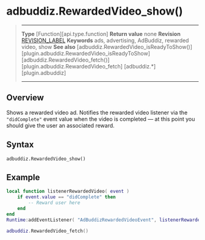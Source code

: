 # adbuddiz.RewardedVideo_show()

> --------------------- ------------------------------------------------------------------------------------------
> __Type__              [Function][api.type.function]
> __Return value__      none
> __Revision__          [REVISION_LABEL](REVISION_URL)
> __Keywords__          ads, advertising, AdBuddiz, rewarded video, show
> __See also__			[adbuddiz.RewardedVideo_isReadyToShow()][plugin.adbuddiz.RewardedVideo_isReadyToShow]
>						[adbuddiz.RewardedVideo_fetch()][plugin.adbuddiz.RewardedVideo_fetch]
>						[adbuddiz.*][plugin.adbuddiz]
> --------------------- ------------------------------------------------------------------------------------------


## Overview

Shows a rewarded video ad. Notifies the rewarded video listener via the `"didComplete"` event value when the video is completed &mdash; at this point you should give the user an associated reward.

## Syntax

	adbuddiz.RewardedVideo_show()

## Example

``````lua
local function listenerRewardedVideo( event )
	if event.value == "didComplete" then
		-- Reward user here
	end
end
Runtime:addEventListener( "AdBuddizRewardedVideoEvent", listenerRewardedVideo )

adbuddiz.RewardedVideo_fetch()
``````
